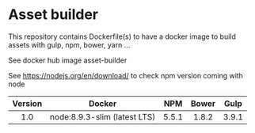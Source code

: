 # Asset builder

This repository contains Dockerfile(s) to have a docker image to build assets with gulp, npm, bower, yarn ...

See docker hub image asset-builder

See https://nodejs.org/en/download/ to check npm version coming with node

| Version | Docker                       | NPM   | Bower | Gulp  |
|:-------:|:----------------------------:|:-----:|:-----:|:-----:|
| 1.0     | node:8.9.3-slim (latest LTS) | 5.5.1 | 1.8.2 | 3.9.1 |